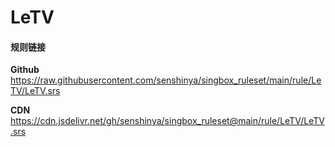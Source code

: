 # LeTV

#### 规则链接

**Github**
https://raw.githubusercontent.com/senshinya/singbox_ruleset/main/rule/LeTV/LeTV.srs

**CDN**
https://cdn.jsdelivr.net/gh/senshinya/singbox_ruleset@main/rule/LeTV/LeTV.srs